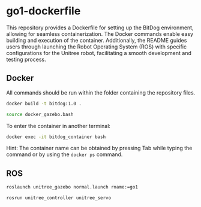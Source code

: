 # go1-dockerfile

This repository provides a Dockerfile for setting up the BitDog environment, allowing for seamless containerization. The Docker commands enable easy building and execution of the container. Additionally, the README guides users through launching the Robot Operating System (ROS) with specific configurations for the Unitree robot, facilitating a smooth development and testing process.

## Docker

All commands should be run within the folder containing the repository files.

```sh 
docker build -t bitdog:1.0 .
```

```sh 
source docker_gazebo.bash
```

To enter the container in another terminal:

```sh 
docker exec -it bitdog_container bash
```

Hint: The container name can be obtained by pressing Tab while typing the command or by using the `docker ps` command.

## ROS

```sh 
roslaunch unitree_gazebo normal.launch rname:=go1
```

```sh 
rosrun unitree_controller unitree_servo
```
